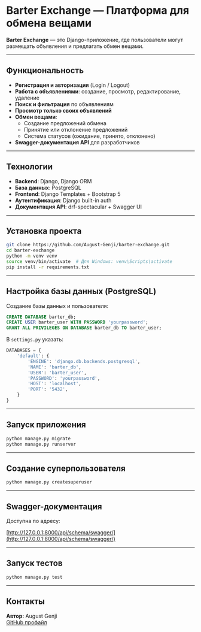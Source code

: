 # **Barter Exchange** — Платформа для обмена вещами

**Barter Exchange** — это Django-приложение, где пользователи могут размещать объявления и предлагать обмен вещами. 

---

## **Функциональность**

- **Регистрация и авторизация** (Login / Logout)
- **Работа с объявлениями**: создание, просмотр, редактирование, удаление
- **Поиск и фильтрация** по объявлениям
- **Просмотр только своих объявлений**
- **Обмен вещами**:
  - Создание предложений обмена
  - Принятие или отклонение предложений
  - Система статусов (ожидание, принято, отклонено)
- **Swagger-документация API** для разработчиков

---

## **Технологии**

- **Backend**: Django, Django ORM
- **База данных**: PostgreSQL
- **Frontend**: Django Templates + Bootstrap 5
- **Аутентификация**: Django built-in auth
- **Документация API**: drf-spectacular + Swagger UI

---

## **Установка проекта**

```bash
git clone https://github.com/August-Genji/barter-exchange.git
cd barter-exchange
python -m venv venv
source venv/bin/activate  # Для Windows: venv\Scripts\activate
pip install -r requirements.txt
```

---

## **Настройка базы данных (PostgreSQL)**

 Создание базы данных и пользователя:

```sql
CREATE DATABASE barter_db;
CREATE USER barter_user WITH PASSWORD 'yourpassword';
GRANT ALL PRIVILEGES ON DATABASE barter_db TO barter_user;
```

В `settings.py` указать:

```python
DATABASES = {
    'default': {
        'ENGINE': 'django.db.backends.postgresql',
        'NAME': 'barter_db',
        'USER': 'barter_user',
        'PASSWORD': 'yourpassword',
        'HOST': 'localhost',
        'PORT': '5432',
    }
}
```

---

## **Запуск приложения**

```bash
python manage.py migrate
python manage.py runserver
```

---

## **Создание суперпользователя**

```bash
python manage.py createsuperuser
```

---

## **Swagger-документация**

Доступна по адресу:

[http://127.0.0.1:8000/api/schema/swagger/](http://127.0.0.1:8000/api/schema/swagger/)

---

## **Запуск тестов**

```bash
python manage.py test
```

---

## **Контакты**

**Автор:** August Genji  
[GitHub профайл](https://github.com/August-Genji)

